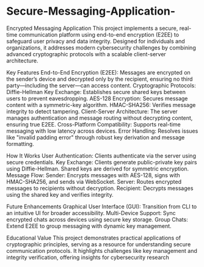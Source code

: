 # Secure-Messaging-Application-

Encrypted Messaging Application
This project implements a secure, real-time communication platform using end-to-end encryption (E2EE) to safeguard user privacy and data integrity. Designed for individuals and organizations, it addresses modern cybersecurity challenges by combining advanced cryptographic protocols with a scalable client-server architecture.

Key Features
End-to-End Encryption (E2EE): Messages are encrypted on the sender’s device and decrypted only by the recipient, ensuring no third party—including the server—can access content.
Cryptographic Protocols:
  Diffie-Hellman Key Exchange: Establishes secure shared keys between users to prevent eavesdropping.
  AES-128 Encryption: Secures message content with a symmetric-key algorithm.
  HMAC-SHA256: Verifies message integrity to detect tampering.
Client-Server Architecture: The server manages authentication and message routing without decrypting content, ensuring true E2EE.
Cross-Platform Compatibility: Supports real-time messaging with low latency across devices.
Error Handling: Resolves issues like "invalid padding error" through robust key derivation and message formatting.

How It Works
User Authentication: Clients authenticate via the server using secure credentials.
Key Exchange:
  Clients generate public-private key pairs using Diffie-Hellman.
  Shared keys are derived for symmetric encryption.
Message Flow:
  Sender: Encrypts messages with AES-128, signs with HMAC-SHA256, and sends via WebSocket.
  Server: Routes encrypted messages to recipients without decryption.
  Recipient: Decrypts messages using the shared key and verifies integrity.

Future Enhancements
Graphical User Interface (GUI): Transition from CLI to an intuitive UI for broader accessibility.
Multi-Device Support: Sync encrypted chats across devices using secure key storage.
Group Chats: Extend E2EE to group messaging with dynamic key management.

Educational Value
This project demonstrates practical applications of cryptographic principles, serving as a resource for understanding secure communication protocols. It highlights challenges like key management and integrity verification, offering insights for cybersecurity research
